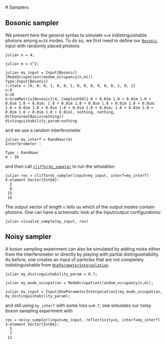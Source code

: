 # Samplers

## Bosonic sampler

We present here the general syntax to simulate `n=4` indistinguishable photons among
`m=16` modes. To do so, we first need to define our [`Bosonic`](@ref) input with
randomly placed photons

```jldoctest
julia> n = 4;

julia> m = n^2;

julia> my_input = Input{Bosonic}(ModeOccupation(random_occupancy(n,m)))
Type:Input{Bosonic}
r:state = [0, 0, 0, 1, 0, 0, 1, 0, 0, 0, 0, 0, 0, 1, 0, 1]
n:4
m:16
G:GramMatrix{Bosonic}(4, ComplexF64[1.0 + 0.0im 1.0 + 0.0im 1.0 + 0.0im 1.0 + 0.0im; 1.0 + 0.0im 1.0 + 0.0im 1.0 + 0.0im 1.0 + 0.0im; 1.0 + 0.0im 1.0 + 0.0im 1.0 + 0.0im 1.0 + 0.0im; 1.0 + 0.0im 1.0 + 0.0im 1.0 + 0.0im 1.0 + 0.0im], nothing, nothing, OrthonormalBasis(nothing))
distinguishability_param:nothing
```

and we use a random interferometer

```jldoctest
julia> my_interf = RandHaar(m)
Interferometer :

Type : RandHaar
m : 16
```

and then call [`cliffords_sampler`](@ref) to run the simulation

```jldoctest
julia> res = cliffords_sampler(input=my_input, interf=my_interf)
4-element Vector{Int64}:
  2
  8
 15
 16
```

The output vector of length `n` tells us which of the output modes contain photons. One can have a schematic look at the input/output configurations:

```jldoctest
julia> visualze_sample(my_input, res)
```

## Noisy sampler

A boson sampling experiment can also be simulated by adding noise either from the interferometer or directly by playing with partial distinguishability. As before, one creates an input of particles that are not completely indistinguishable from [`OneParameterInterpolation`](@ref)

```jldoctest
julia> my_distinguishability_param = 0.7;

julia> my_mode_occupation = ModeOccupation(random_occupancy(n,m));

julia> my_input = Input{OneParameterInterpolation}(my_mode_occupation, my_distinguishability_param);
```

and still using `my_interf` with some loss `η=0.7`, one simulates our noisy boson
sampling experiment  with

```jldoctest
res = noisy_sampler(input=my_input, reflectivity=η, interf=my_interf)
3-element Vector{Int64}:
  5
  7
 11
```
